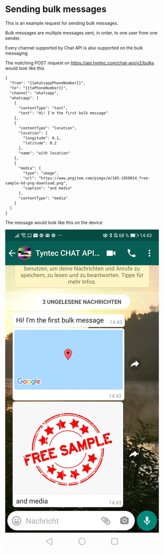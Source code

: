 # Sending bulk messages

This is an example request for sending bulk messages.

Bulk messages are multiple messages sent, in order, to one user from one sender.

Every channel supported by Chat API is also supported on the bulk messaging

The matching POST request on https://api.tyntec.com/chat-api/v2/bulks would look like this

````
{
  "from": "{{whatsappPhoneNumber}}",
  "to": "{{toPhoneNumber}}",
  "channel": "whatsapp",
  "whatsapp": [
    {
      "contentType": "text",
      "text": "Hi! I'm the first bulk message"
    },
    {
      "contentType": "location",
      "location": {
        "longitude": 0.1,
        "latitude": 0.2
      },
      "name": "with location"
    },
    {
      "media": {
        "type": "image",
        "url": "https://www.pngitem.com/pimgs/m/185-1850014_free-sample-hd-png-download.png",
        "caption": "and media"
      },
      "contentType": "media"
    }
  ]
}
````

The message would look like this on the device

![Sticker message](/conversations/v2/samples/sample-image-whatsapp-bulk_messages.jpg)
